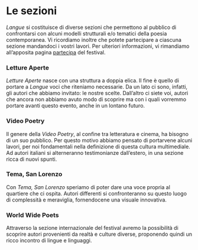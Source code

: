<h1 class="main-title">Le sezioni</h1>

*Langue* si costituisce di diverse sezioni che permettono al pubblico di confrontarsi con alcuni modelli strutturali e/o tematici della poesia contemporanea. Vi ricordiamo inoltre che potete partecipare a ciascuna sezione mandandoci i vostri lavori. Per ulteriori informazioni, vi rimandiamo all’apposita pagina [partecipa](#partecipa-come-poeta) del festival.

### Letture Aperte
*Letture Aperte* nasce con una struttura a doppia elica. Il fine è quello di portare a *Langue* voci che riteniamo necessarie. Da un lato ci sono, infatti, gli autori che abbiamo invitato: le nostre scelte. Dall’altro ci siete voi, autori che ancora non abbiamo avuto modo di scoprire ma con i quali vorremmo portare avanti questo evento, anche in un lontano futuro.

### Video Poetry
Il genere della *Video Poetry*, al confine tra letteratura e cinema, ha bisogno di un suo pubblico. Per questo motivo abbiamo pensato di portarvene alcuni lavori, per noi fondamentali nella definizione di questa cultura multimediale. Ad autori italiani si alterneranno testimonianze dall’estero, in una sezione ricca di nuovi spunti.

### Tema, San Lorenzo

Con *Tema, San Lorenzo* speriamo di poter dare una voce propria al quartiere che ci ospita. Autori differenti si confronteranno su questo luogo di complessità e meraviglia, fornendocene una visuale innovativa.

### World Wide Poets
Attraverso la sezione internazionale del festival avremo la possibilità di scoprire autori provenienti da realtà e culture diverse, proponendo quindi un ricco incontro di lingue e linguaggi.
